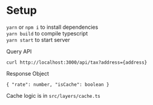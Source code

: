 Setup
===
`yarn` or `npm i` to install dependencies  
`yarn build` to compile typescript  
`yarn start` to start server

Query API 
```
curl http://localhost:3000/api/tax?address={address}
```  

Response Object
```
{ "rate": number, "isCache": boolean } 
```


Cache logic is in `src/layers/cache.ts`